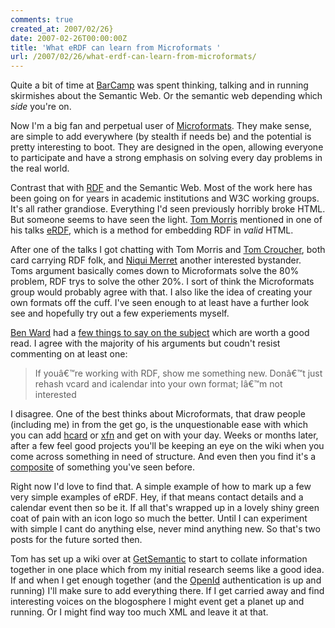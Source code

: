 ```yaml
---
comments: true
created_at: 2007/02/26}
date: 2007-02-26T00:00:00Z
title: 'What eRDF can learn from Microformats '
url: /2007/02/26/what-erdf-can-learn-from-microformats/
---
```


Quite a bit of time at [BarCamp](http://barcamp.org/BarCampLondon2) was spent thinking, talking and in running skirmishes about the Semantic Web. Or the semantic web depending which *side* you're on.

Now I'm a big fan and perpetual user of [Microformats](http://microformats.org). They make sense, are simple to add everywhere (by stealth if needs be) and the potential is pretty interesting to boot. They are designed in the open, allowing everyone to participate and have a strong emphasis on solving every day problems in the real world.

Contrast that with [RDF](http://www.w3.org/RDF/) and the Semantic Web. Most of the work here has been going on for years in academic institutions and W3C working groups. It's all rather grandiose. Everything I'd seen previously horribly broke HTML. But someone seems to have seen the light. [Tom Morris](http://blogs.opml.org/tommorris/) mentioned in one of his talks [eRDF](http://research.talis.com/2005/erdf/wiki/Main/RdfInHtml), which is a method for embedding RDF in *valid* HTML.

After one of the talks I got chatting with Tom Morris and [Tom Croucher](http://www.kid666.com/blog/), both card carrying RDF folk, and [Niqui Merret](http://niquimerret.com/) another interested bystander. Toms argument basically comes down to Microformats solve the 80% problem, RDF trys to solve the other 20%. I sort of think the Microformats group would probably agree with that. I also like the idea of creating your own formats off the cuff. I've seen enough to at least have a further look see and hopefully try out a few experiements myself.

[Ben Ward](http://ben-ward.co.uk/) had a [few things to say on the subject](http://ben-ward.co.uk/journal/fao-rdf/) which are worth a good read. I agree with the majority of his arguments but coudn't resist commenting on at least one:

> If youâ€™re working with RDF, show me something new. Donâ€™t just rehash vcard and icalendar into your own format; Iâ€™m not interested

I disagree. One of the best thinks about Microformats, that draw people (including me) in from the get go, is the unquestionable ease with which you can add [hcard](http://microformats.org/wiki/hcard) or [xfn](http://gmpg.org/xfn/) and get on with your day. Weeks or months later, after a few feel good projects you'll be keeping an eye on the wiki when you come across something in need of structure. And even then you find it's a [composite](http://microformats.org/wiki/hresume) of something you've seen before.

Right now I'd love to find that. A simple example of how to mark up a few very simple examples of eRDF. Hey, if that means contact details and a calendar event then so be it. If all that's wrapped up in a lovely shiny green coat of pain with an icon logo so much the better. Until I can experiment with simple I cant do anything else, never mind anything new. So that's two posts for the future sorted then.

Tom has set up a wiki over at [GetSemantic](http://www.getsemantic.com/wiki/Main_Page) to start to collate information together in one place which from my initial research seems like a good idea. If and when I get enough together (and the [OpenId](http://openid.net) authentication is up and running) I'll make sure to add everything there. If I get carried away and find interesting voices on the blogosphere I might event get a planet up and running. Or I might find way too much XML and leave it at that.
